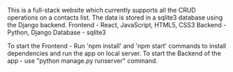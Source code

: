This is a full-stack website which currently supports all the CRUD operations on a contacts list. The data is stored in a sqlite3 database using the Django backend.
Frontend - React, JavaScript, HTML5, CSS3
Backend - Python, Django
Database - sqlite3

To start the Frontend - Run 'npm install' and 'npm start' commands to install dependencies and run the app on local server.
To start the Backend of the app - use "python manage.py runserver" command.
